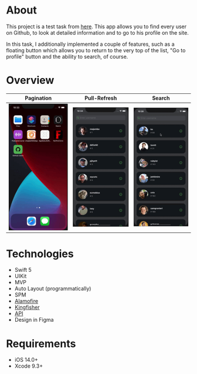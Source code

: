 # About
  This project is a test task from <a href="https://kiparo.com/test-task-examples-for-android-ios">here</a>. This app allows you to find every user on Github, to look at detailed information and to go to his profile on the site.

  In this task, I additionally implemented a couple of features, such as a floating button which allows you to return to the very top of the list, "Go to profile" button and the ability to search, of course.
  
# Overview
 <table>
    <thead>
        <tr>
            <th>Pagination</th>
            <th>Pull-Refresh</th>
            <th>Search</th>
        </tr>
    </thead>
    <tbody>
        <tr>
            <td>
                <img width="248" src="Resources/Pagination.gif">
            </td>
            <td>
                <img width="248" src="Resources/Pull-Refresh.gif">
            </td>
                        <td>
                <img width="248" src="Resources/Search.gif">
            </td>
        </tr>
    </tbody>
</table>

# Technologies
  * Swift 5
  * UIKit
  * MVP
  * Auto Layout (programmatically)
  * SPM
  * <a href="https://github.com/Alamofire/Alamofire">Alamofire</a>
  * <a href="https://github.com/onevcat/Kingfisher">Kingfisher</a>
  * <a href="https://docs.github.com/ru/rest/users/users?apiVersion=2022-11-28#get-a-user">API</a>
  * Design in Figma
  
# Requirements
  * iOS 14.0+
  * Xcode 9.3+
